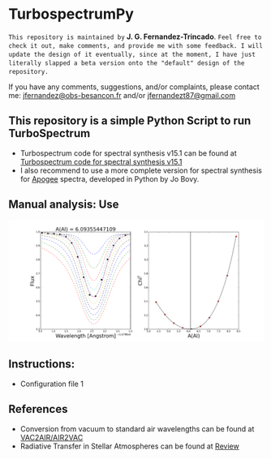 TurbospectrumPy
===

`This repository is maintained by` **J. G. Fernandez-Trincado**. `Feel free to check it out, make comments, and provide me with some feedback. I will update the design of it eventually, since at the moment, I have just literally slapped a beta version onto the "default" design of the repository.`

If you have any comments, suggestions, and/or complaints, please contact me: jfernandez@obs-besancon.fr and/or jfernandezt87@gmail.com

This repository is a simple Python Script to run TurboSpectrum
--

  * Turbospectrum code for spectral synthesis v15.1 can be found at [Turbospectrum code for spectral synthesis v15.1](http://www.pages-perso-bertrand-plez.univ-montp2.fr)
  * I also recommend to use a more complete version for spectral synthesis for [Apogee](https://github.com/Fernandez-Trincado/apogee) spectra, developed in Python by Jo Bovy.

Manual analysis: Use 
--
![Figure 1](https://github.com/Fernandez-Trincado/TurbospectrumPy/blob/master/Abundance1.png)

Instructions:
-
 *  Configuration file 1 

References
--

  * Conversion from vacuum to standard air wavelengths can be found at [VAC2AIR/AIR2VAC](http://hebe.as.utexas.edu/apogee/docs/air_vacuum.pdf)
  * Radiative Transfer in Stellar Atmospheres can be found at [Review](http://www.staff.science.uu.nl/~rutte101/rrweb/rjr-edu/coursenotes/rutten_rtsa_notes_2003.pdf) 
